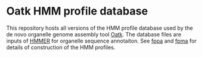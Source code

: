 # Oatk HMM profile database

This repository hosts all versions of the HMM profile database used by the de novo organelle genome assembly tool [Oatk](https://github.com/c-zhou/oatk). The database files are inputs of [HMMER](http://hmmer.org/) for organelle sequence annotaiton. See [fppa](https://github.com/tolkit/fppa) and [fpma](https://github.com/tolkit/fpma) for details of construction of the HMM profiles.
